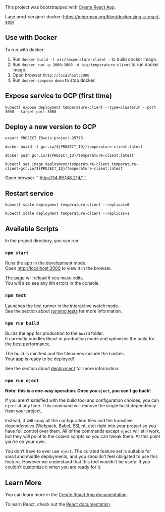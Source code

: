 This project was bootstrapped with [Create React App](https://github.com/facebook/create-react-app).


Lage prod-versjon i docker: https://mherman.org/blog/dockerizing-a-react-app/

## Use with Docker

To run with docker:

1. Run ```docker build -t ois/temperature-client .``` to build docker image.
2. Run ```docker run -p 3000:3000 -d ois/temperature-client``` to run docker image.
3. Open browser ```http://localhost:3000```
4. Run ```docker-compose down``` to stop docker.

## Expose service to GCP (first time)

```kubectl expose deployment temperature-client --type=ClusterIP --port 3000 --target-port 3000```
## Deploy a new version to GCP

```export PROJECT_ID=ois-project-95773```

```docker build -t gcr.io/${PROJECT_ID}/temperature-client:latest .```

```docker push gcr.io/${PROJECT_ID}/temperature-client:latest```

```kubectl set image deployment/temperature-client temperature-client=gcr.io/${PROJECT_ID}/temperature-client:latest```

Open browser ```http://34.89.148.214/´´´

## Restart service

```kubectl scale deployment temperature-client --replicas=0```

```kubectl scale deployment temperature-client --replicas=1```


## Available Scripts

In the project directory, you can run:

### `npm start`

Runs the app in the development mode.<br>
Open [http://localhost:3000](http://localhost:3000) to view it in the browser.

The page will reload if you make edits.<br>
You will also see any lint errors in the console.

### `npm test`

Launches the test runner in the interactive watch mode.<br>
See the section about [running tests](https://facebook.github.io/create-react-app/docs/running-tests) for more information.

### `npm run build`

Builds the app for production to the `build` folder.<br>
It correctly bundles React in production mode and optimizes the build for the best performance.

The build is minified and the filenames include the hashes.<br>
Your app is ready to be deployed!

See the section about [deployment](https://facebook.github.io/create-react-app/docs/deployment) for more information.

### `npm run eject`

**Note: this is a one-way operation. Once you `eject`, you can’t go back!**

If you aren’t satisfied with the build tool and configuration choices, you can `eject` at any time. This command will remove the single build dependency from your project.

Instead, it will copy all the configuration files and the transitive dependencies (Webpack, Babel, ESLint, etc) right into your project so you have full control over them. All of the commands except `eject` will still work, but they will point to the copied scripts so you can tweak them. At this point you’re on your own.

You don’t have to ever use `eject`. The curated feature set is suitable for small and middle deployments, and you shouldn’t feel obligated to use this feature. However we understand that this tool wouldn’t be useful if you couldn’t customize it when you are ready for it.

## Learn More

You can learn more in the [Create React App documentation](https://facebook.github.io/create-react-app/docs/getting-started).

To learn React, check out the [React documentation](https://reactjs.org/).
